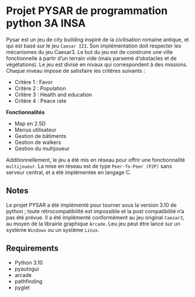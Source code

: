 # Projet PYSAR de programmation python 3A INSA

Pysar est un jeu de city building inspiré de la civilisation romaine antique, et qui est basé sur le jeu `Caesar III`. Son implémentation doit respecter les mécanismes du jeu Caesar3. 
Le but du jeu est de construire une ville fonctionnelle à partir d’un terrain vide (mais parsemé d’obstacles et de végétations). Le jeu est divisé en nivaux qui correspondent 
à des missions. Chaque niveau impose de satisfaire les critères suivants : 

- Critère 1 : Favor 
- Critère 2 : Population 
- Critère 3 : Health and education 
- Critère 4 : Peace rate 

**Fonctionnalités** 
- Map en 2.5D
- Menus utilisateur
- Gestion de bâtiments
- Gestion de walkers
- Gestion du multijoueur

Additionnellement, le jeu a été mis en réseau pour offrir une fonctionnalité `multijoueur`. La mise en réseau est de type `Peer-To-Peer (P2P)` sans serveur central, et a été implémentée
en langage C.

## Notes

Le projet PYSAR a été implémenté pour tourner sous la version 3.10 de python ; toute rétrocompatibilité est impossible et la post compatibilité n’a pas été prévue. 
Il a été implémenté conformément au jeu original `Caesar3`, au moyen de la librairie graphique `Arcade`. Leu jeu peut être lancé sur un système `Windows` ou un système `Linux`.

## Requirements

- Python 3.10
- pyautogui 
- arcade
- pathfinding
- pyglet 
